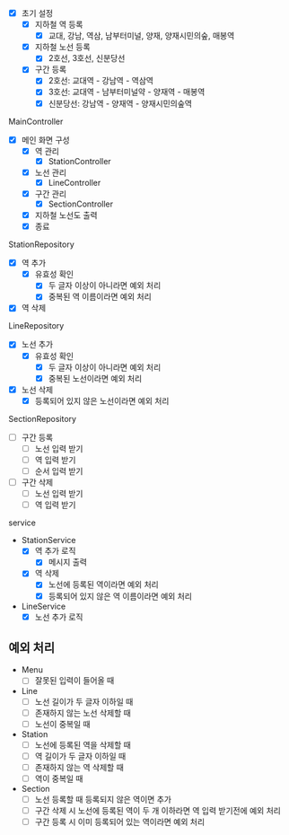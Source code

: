 - [x] 초기 설정
  - [x] 지하철 역 등록
    - [x] 교대, 강남, 역삼, 남부터미널, 양재, 양재시민의숲, 매봉역
  - [x] 지하철 노선 등록
    - [x] 2호선, 3호선, 신분당선
  - [x] 구간 등록
    - [x] 2호선: 교대역 - 강남역 - 역삼역
    - [x] 3호선: 교대역 - 남부터미널약 - 양재역 - 매봉역
    - [x] 신분당선: 강남역 - 양재역 - 양재시민의숲역

MainController
- [x] 메인 화면 구성
  - [x] 역 관리
    - [x] StationController
  - [x] 노선 관리
    - [x] LineController
  - [x] 구간 관리
    - [x] SectionController
  - [x] 지하철 노선도 출력
  - [x] 종료

StationRepository
- [x] 역 추가
  - [x] 유효성 확인
    - [x] 두 글자 이상이 아니라면 예외 처리
    - [x] 중복된 역 이름이라면 예외 처리
- [x] 역 삭제

LineRepository
- [x] 노선 추가
  - [x] 유효성 확인
    - [x] 두 글자 이상이 아니라면 예외 처리
    - [x] 중복된 노선이라면 예외 처리
- [x] 노선 삭제
  - [x] 등록되어 있지 않은 노선이라면 예외 처리

SectionRepository
- [ ] 구간 등록
  - [ ] 노선 입력 받기
  - [ ] 역 입력 받기
  - [ ] 순서 입력 받기
- [ ] 구간 삭제
  - [ ] 노선 입력 받기
  - [ ] 역 입력 받기

service
- StationService
  - [x] 역 추가 로직
    - [x] 메시지 출력
  - [x] 역 삭제
    - [x] 노선에 등록된 역이라면 예외 처리
    - [x] 등록되어 있지 않은 역 이름이라면 예외 처리

- LineService
  - [x] 노선 추가 로직
    
## 예외 처리
- Menu
  - [ ] 잘못된 입력이 들어올 때 
- Line
  - [ ] 노선 길이가 두 글자 이하일 때
  - [ ] 존재하지 않는 노선 삭제할 때
  - [ ] 노선이 중복일 때
- Station
  - [ ] 노선에 등록된 역을 삭제할 때
  - [ ] 역 길이가 두 글자 이하일 때
  - [ ] 존재하지 않는 역 삭제할 때
  - [ ] 역이 중복일 때
- Section
  - [ ] 노선 등록할 때 등록되지 않은 역이면 추가
  - [ ] 구간 삭제 시 노선에 등록된 역이 두 개 이하라면 역 입력 받기전에 예외 처리
  - [ ] 구간 등록 시 이미 등록되어 있는 역이라면 예외 처리